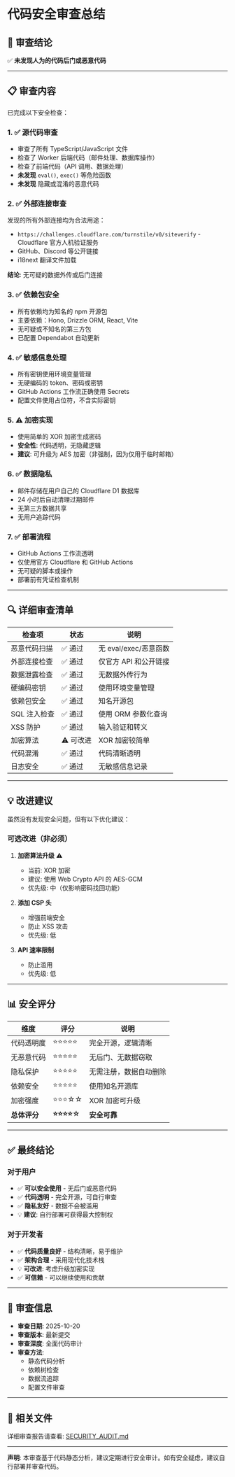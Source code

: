 # 代码安全审查总结

## 🎯 审查结论

✅ **未发现人为的代码后门或恶意代码**

---

## 📋 审查内容

已完成以下安全检查：

### 1. ✅ 源代码审查
- 审查了所有 TypeScript/JavaScript 文件
- 检查了 Worker 后端代码（邮件处理、数据库操作）
- 检查了前端代码（API 调用、数据处理）
- **未发现** `eval()`, `exec()` 等危险函数
- **未发现** 隐藏或混淆的恶意代码

### 2. ✅ 外部连接审查
发现的所有外部连接均为合法用途：
- `https://challenges.cloudflare.com/turnstile/v0/siteverify` - Cloudflare 官方人机验证服务
- GitHub、Discord 等公开链接
- i18next 翻译文件加载

**结论**: 无可疑的数据外传或后门连接

### 3. ✅ 依赖包安全
- 所有依赖均为知名的 npm 开源包
- 主要依赖：Hono, Drizzle ORM, React, Vite
- 无可疑或不知名的第三方包
- 已配置 Dependabot 自动更新

### 4. ✅ 敏感信息处理
- 所有密钥使用环境变量管理
- 无硬编码的 token、密码或密钥
- GitHub Actions 工作流正确使用 Secrets
- 配置文件使用占位符，不含实际密钥

### 5. ⚠️ 加密实现
- 使用简单的 XOR 加密生成密码
- **安全性**: 代码透明，无隐藏逻辑
- **建议**: 可升级为 AES 加密（非强制，因为仅用于临时邮箱）

### 6. ✅ 数据隐私
- 邮件存储在用户自己的 Cloudflare D1 数据库
- 24 小时后自动清理过期邮件
- 无第三方数据共享
- 无用户追踪代码

### 7. ✅ 部署流程
- GitHub Actions 工作流透明
- 仅使用官方 Cloudflare 和 GitHub Actions
- 无可疑的脚本或操作
- 部署前有凭证检查机制

---

## 🔍 详细审查清单

| 检查项 | 状态 | 说明 |
|--------|------|------|
| 恶意代码扫描 | ✅ 通过 | 无 eval/exec/恶意函数 |
| 外部连接检查 | ✅ 通过 | 仅官方 API 和公开链接 |
| 数据泄露检查 | ✅ 通过 | 无数据外传行为 |
| 硬编码密钥 | ✅ 通过 | 使用环境变量管理 |
| 依赖包安全 | ✅ 通过 | 知名开源包 |
| SQL 注入检查 | ✅ 通过 | 使用 ORM 参数化查询 |
| XSS 防护 | ✅ 通过 | 输入验证和转义 |
| 加密算法 | ⚠️ 可改进 | XOR 加密较简单 |
| 代码混淆 | ✅ 通过 | 代码清晰透明 |
| 日志安全 | ✅ 通过 | 无敏感信息记录 |

---

## 💡 改进建议

虽然没有发现安全问题，但有以下优化建议：

### 可选改进（非必须）

1. **加密算法升级** ⚠️
   - 当前: XOR 加密
   - 建议: 使用 Web Crypto API 的 AES-GCM
   - 优先级: 中（仅影响密码找回功能）

2. **添加 CSP 头**
   - 增强前端安全
   - 防止 XSS 攻击
   - 优先级: 低

3. **API 速率限制**
   - 防止滥用
   - 优先级: 低

---

## 📊 安全评分

| 维度 | 评分 | 说明 |
|------|------|------|
| 代码透明度 | ⭐⭐⭐⭐⭐ | 完全开源，逻辑清晰 |
| 无恶意代码 | ⭐⭐⭐⭐⭐ | 无后门、无数据窃取 |
| 隐私保护 | ⭐⭐⭐⭐⭐ | 无需注册，数据自动删除 |
| 依赖安全 | ⭐⭐⭐⭐⭐ | 使用知名开源库 |
| 加密强度 | ⭐⭐⭐☆☆ | XOR 加密可升级 |
| **总体评分** | **⭐⭐⭐⭐☆** | **安全可靠** |

---

## ✅ 最终结论

### 对于用户
- ✅ **可以安全使用** - 无后门或恶意代码
- ✅ **代码透明** - 完全开源，可自行审查
- ✅ **隐私友好** - 数据不会被滥用
- 💡 **建议**: 自行部署可获得最大控制权

### 对于开发者
- ✅ **代码质量良好** - 结构清晰，易于维护
- ✅ **架构合理** - 采用现代化技术栈
- 💡 **可改进**: 考虑升级加密实现
- ✅ **可信赖** - 可以继续使用和贡献

---

## 📝 审查信息

- **审查日期**: 2025-10-20
- **审查版本**: 最新提交
- **审查深度**: 全面代码审计
- **审查方法**: 
  - 静态代码分析
  - 依赖树检查
  - 数据流追踪
  - 配置文件审查

---

## 📎 相关文件

详细审查报告请查看: [SECURITY_AUDIT.md](./SECURITY_AUDIT.md)

---

**声明**: 本审查基于代码静态分析，建议定期进行安全审计。如有安全疑虑，建议自行部署并审查代码。
